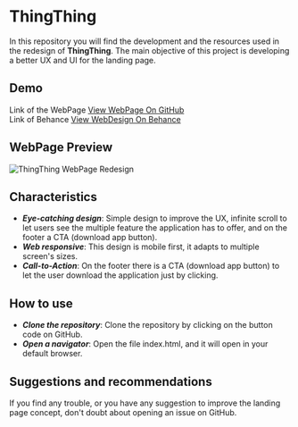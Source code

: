 # ThingThing
In this repository you will find the development and the resources used in the redesign of **ThingThing**.
The main objective of this project is developing a better UX and UI for the landing page.

## Demo
Link of the WebPage [View WebPage On GitHub](https://benvalencia.github.io/ThingThing)<br>
Link of Behance [View WebDesign On Behance](https://www.behance.net/gallery/52205025/ThingThing-Web-Redesign)

## WebPage Preview
![ThingThing WebPage Redesign](https://benvalencia.github.io/ThingThing/img/ThingThing-WebRedisign.png)

## Characteristics
* **_Eye-catching design_**: Simple design to improve the UX, infinite scroll to let users see the multiple feature the application has to offer, and on the footer a CTA (download app button).
* **_Web responsive_**: This design is mobile first, it adapts to multiple screen's sizes.
* **_Call-to-Action_**: On the footer there is a CTA (download app button) to let the user download the application just by clicking.

## How to use
* **_Clone the repository_**: Clone the repository by clicking on the button code on GitHub.
* **_Open a navigator_**: Open the file index.html, and it will open in your default browser.

## Suggestions and recommendations
If you find any trouble, or you have any suggestion to improve the landing page concept,
don't doubt about opening an issue on GitHub.
